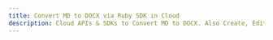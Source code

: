 ---title: Convert MD to DOCX via Ruby SDK in Clouddescription: Cloud APIs & SDKs to Convert MD to DOCX. Also Create, Edit & Render Microsoft Word & OpenOffice documents in the Cloud.---